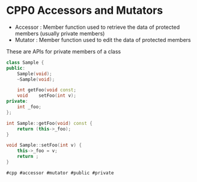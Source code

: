 # CPP0 Accessors and Mutators

* Accessor : Member function used to retrieve the data of protected members (usually private members)
* Mutator : Member function used to edit the data of protected members

These are APIs for private members of a class

```cpp
class Sample {
public:
	Sample(void);
	~Sample(void);

	int	getFoo(void const;
	void	setFoo(int v);
private:
	int _foo;
};

int	Sample::getFoo(void) const {
	return (this->_foo);
}

void Sample::setFoo(int v) {
	this->_foo = v;
	return ;
}
```

    #cpp #accessor #mutator #public #private
